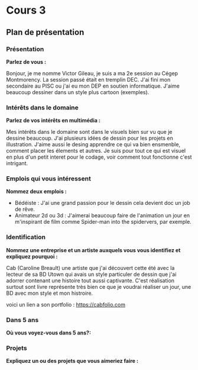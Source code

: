 # Cours 3
## Plan de présentation

### Présentation
**Parlez de vous :**

Bonjour, je me nomme Victor Gileau,  je suis a ma 2e session au Cégep Montmorency. La session passé était en tremplin DEC. J'ai fini mon secondaire au PISC ou j'ai eu mon DEP en soutien informatique. J'aime beaucoup dessiner dans un style plus cartoon (exemples). 

### Intérêts dans le domaine
**Parlez de vos intérêts en multimédia :**

Mes intérêts dans le domaine sont dans le visuels bien sur vu que je dessine beaucoup. J'ai plusieurs idées de dessin pour les projets en illustration. J'aime aussi le desing apprendre ce qui va bien ensmenble, comment placer les élements et autres. Je suis pour tout ce qui est visuel en plus d'un petit interet pour le codage, voir comment tout fonctionne c'est intrigant.

### Emplois qui vous intéressent
**Nommez deux emplois :**

* Bédéiste : J'ai une grand passion pour le dessin cela devient doc un job de rêve.
* Animateur 2d ou 3d : J'aimerai beaucoup faire de l'animation un jour en m'inspirant de film comme Spider-man into the spidervers, par exemple.

### Identification
**Nommez une entreprise et un artiste auxquels vous vous identifiez et expliquez pourquoi :** 

Cab (Caroline Breault) une artiste que j'ai découvert cette été avec la lecteur de sa BD Utown qui avais un style particuler de dessin que j'ai adorrer contenant une histoire tout aussi captivante. C'est réalisation surtout sont livre représente très bien ce que je voudrai réaliser un jour, une BD avec mon style et mon histroire.

voici un lien a son portfolio : https://cabfolio.com

### Dans 5 ans
**Où vous voyez-vous dans 5 ans?:** 


### Projets
**Expliquez un ou des projets que vous aimeriez faire :**


